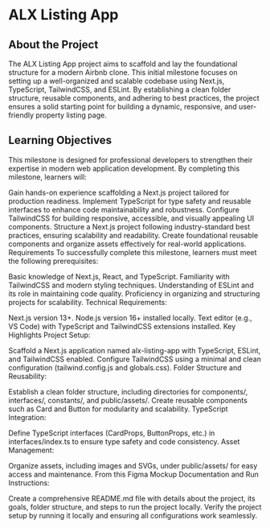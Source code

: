 # ALX Listing App

## About the Project
The ALX Listing App project aims to scaffold and lay the foundational structure for a modern Airbnb clone. This initial milestone focuses on setting up a well-organized and scalable codebase using Next.js, TypeScript, TailwindCSS, and ESLint. By establishing a clean folder structure, reusable components, and adhering to best practices, the project ensures a solid starting point for building a dynamic, responsive, and user-friendly property listing page.

## Learning Objectives
This milestone is designed for professional developers to strengthen their expertise in modern web application development. By completing this milestone, learners will:

Gain hands-on experience scaffolding a Next.js project tailored for production readiness.
Implement TypeScript for type safety and reusable interfaces to enhance code maintainability and robustness.
Configure TailwindCSS for building responsive, accessible, and visually appealing UI components.
Structure a Next.js project following industry-standard best practices, ensuring scalability and readability.
Create foundational reusable components and organize assets effectively for real-world applications.
Requirements
To successfully complete this milestone, learners must meet the following prerequisites:

Basic knowledge of Next.js, React, and TypeScript.
Familiarity with TailwindCSS and modern styling techniques.
Understanding of ESLint and its role in maintaining code quality.
Proficiency in organizing and structuring projects for scalability.
Technical Requirements:

Next.js version 13+.
Node.js version 16+ installed locally.
Text editor (e.g., VS Code) with TypeScript and TailwindCSS extensions installed.
Key Highlights
Project Setup:

Scaffold a Next.js application named alx-listing-app with TypeScript, ESLint, and TailwindCSS enabled.
Configure TailwindCSS using a minimal and clean configuration (tailwind.config.js and globals.css).
Folder Structure and Reusability:

Establish a clean folder structure, including directories for components/, interfaces/, constants/, and public/assets/.
Create reusable components such as Card and Button for modularity and scalability.
TypeScript Integration:

Define TypeScript interfaces (CardProps, ButtonProps, etc.) in interfaces/index.ts to ensure type safety and code consistency.
Asset Management:

Organize assets, including images and SVGs, under public/assets/ for easy access and maintenance.
From this Figma Mockup
Documentation and Run Instructions:

Create a comprehensive README.md file with details about the project, its goals, folder structure, and steps to run the project locally.
Verify the project setup by running it locally and ensuring all configurations work seamlessly.